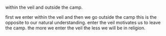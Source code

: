 within the veil and outside the camp.

first we enter within the veil and then we go outside the camp this is the opposite
to our natural understanding. enter the veil motivates us to leave the camp. the
more we enter the veil the less we will be in religion.
